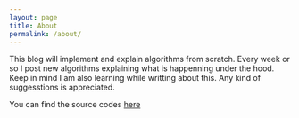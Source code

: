```yaml
---
layout: page
title: About
permalink: /about/
---
```


This blog will implement and explain algorithms from scratch. Every week or so I post new algorithms explaining what is happenning under the hood. Keep in mind I am also learning while writting about this. Any kind of suggesstions is appreciated.

You can find the source codes 
[here][github] 


[github]: https://github.com/iamtanbirahmed
